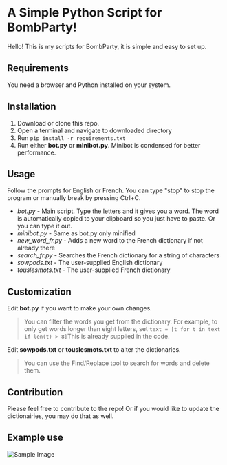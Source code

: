 ﻿# A Simple Python Script for BombParty!

Hello! This is my scripts for BombParty, it is simple and easy to set up.


## Requirements

You need a browser and Python installed on your system.


## Installation

 1. Download or clone this repo. 
 2. Open a terminal and navigate to downloaded directory
 3. Run `pip install -r requirements.txt`
 4. Run either **bot.py** or **minibot.py**. Minibot is condensed for
    better performance.

## Usage

Follow the prompts for English or French. You can type "stop" to stop the program or manually break by pressing Ctrl+C.

 - *bot.py* - Main script. Type the letters and it gives you a word. The word is automatically copied to your clipboard so you just have to
   paste.  Or you can type it out.
 - *minibot.py* - Same as bot.py only minified
 - *new_word_fr.py* - Adds a new word to the French dictionary if not already there
 - *search_fr.py* - Searches the French dictionary for a string of characters
 - *sowpods.txt* - The user-supplied English dictionary
 - *touslesmots.txt* - The user-supplied French dictionary

## Customization

Edit **bot.py** if you want to make your own changes.

> You can filter the words you get from the dictionary.  For example, to only get words longer than eight letters, set `text = [t for t in text if len(t) > 8]`This is already supplied in the code.

Edit **sowpods.txt** or **touslesmots.txt** to alter the dictionaries.

> You can use the Find/Replace tool to search for words and delete them.

## Contribution

Please feel free to contribute to the repo! Or if you would like to update the dictionairies, you may do that as well.

## Example use

![Sample Image](https://puu.sh/FrTg8.png)

